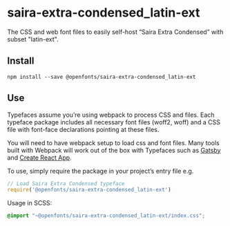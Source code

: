 
# saira-extra-condensed_latin-ext

The CSS and web font files to easily self-host “Saira Extra Condensed” with subset "latin-ext".

## Install

`npm install --save @openfonts/saira-extra-condensed_latin-ext`

## Use

Typefaces assume you’re using webpack to process CSS and files. Each typeface
package includes all necessary font files (woff2, woff) and a CSS file with
font-face declarations pointing at these files.

You will need to have webpack setup to load css and font files. Many tools built
with Webpack will work out of the box with Typefaces such as [Gatsby](https://github.com/gatsbyjs/gatsby)
and [Create React App](https://github.com/facebookincubator/create-react-app).

To use, simply require the package in your project’s entry file e.g.

```javascript
// Load Saira Extra Condensed typeface
require('@openfonts/saira-extra-condensed_latin-ext')
```

Usage in SCSS:
```scss
@import "~@openfonts/saira-extra-condensed_latin-ext/index.css";
```
